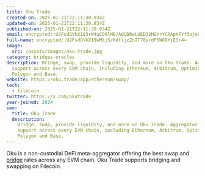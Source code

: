 ```yaml
---
title: Oku Trade
created-on: 2025-01-21T22:11:30.934Z
updated-on: 2025-01-21T22:11:30.934Z
published-on: 2025-01-21T22:11:30.934Z
email: encrypted::U2FsdGVkX183rW4uCO9lMB/A0QDRwLUED32MGYrYCRApKFYf3ojeUWDjN2K4eaaV
full-name: encrypted::U2FsdGVkX19wMtjS/KdfljzZnIT78srdPSWOOYjE3r4=
image:
  src: /assets/images/oku-trade.jpg
category: bridges-oracles
description: Bridge, swap, provide liquidity, and more on Oku Trade. Aggregator
  support across every EVM chain, including Ethereum, Arbitrum, Optimism,
  Polygon and Base.
website: https://oku.trade/app/ethereum/swap/
tech:
  - filecoin
twitter: https://x.com/okutrade
year-joined: 2024
seo:
  title: Oku Trade
  description:
    Bridge, swap, provide liquidity, and more on Oku Trade. Aggregator
    support across every EVM chain, including Ethereum, Arbitrum, Optimism,
    Polygon and Base.
---
```


Oku is a non-custodial DeFi meta-aggregator offering the best swap and [bridge](https://docs.oku.trade/home/general/getting-started-with-oku-trade/bridge) rates across any EVM chain. Oku Trade supports bridging and swapping on Filecoin.
